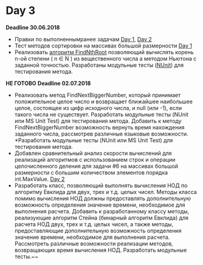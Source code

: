 # Day 3

**Deadline 30.06.2018**   
* Правки по выполненнымранее задачам [Day 1](https://github.com/flkvch/NET.S.2018.Falkovich.01), [Day 2](https://github.com/flkvch/NET.S.2018.Falkovich.02)
* Тест методов сортировки на массивах большой размерности [Day 1](https://github.com/flkvch/NET.S.2018.Falkovich.01/blob/master/SortingAlgorithms.Tests/AlgorithmsTests.cs) 
* Реализовать [алгоритм FindNthRoot](https://github.com/flkvch/NET.S.2018.Falkovich.03/blob/12a20a28fb66cbfc14bdcacab20ca3a380e5b353/MathOperations/Operations.cs#L32) позволяющий вычислять корень n-ой степени ( n ∈ N ) из вещественного числа а методом Ньютона с заданной точностью. Разработаны модульные тесты ([NUnit](https://github.com/flkvch/NET.S.2018.Falkovich.03/blob/12a20a28fb66cbfc14bdcacab20ca3a380e5b353/MathOperations.Tests/OperationsTests.cs#L9)) для тестирования метода.

**НЕ ГОТОВО**
**Deadline 02.07.2018** 
* Реализовать метод FindNextBiggerNumber, который принимает положительное целое число и возвращает ближайшее наибольшее целое, состоящее из цифр исходного числа, и null (или -1), если такого числа не существует. Разработать модульные тесты (NUnit или MS Unit Test) для тестирования метода. Добавить к методу FindNextBiggerNumber возможность вернуть время нахождения заданного числа, рассмотрев различные языковые возможности. *Разработать модульные тесты (NUnit или MS Unit Test) для тестирования метода.
*  Добавлен сравнительный анализ скорости вычислений для реализаций алгоритмов с использованием строк и операции целочисленного деления для задачи #6 на массивах большой размерности с большим количеством элементов порядка int.MaxValue. [Day 2](https://github.com/flkvch/NET.S.2018.Falkovich.02) 
* Разработать класс, позволяющий выполнять вычисления НОД по алгоритму Евклида для двух, трех и т.д. целых чисел. Методы класса помимо вычисления НОД должны предоставлять дополнительную возможность определения значение времени, необходимое для выполнения расчета. Добавить к разработанному классу методы, реализующие алгоритм Стейна (бинарный алгоритм Евклида) для расчета НОД двух, трех и т.д. целых чисел, а также методы, предоставляющие дополнительную возможность определения значение времени, необходимое для выполнения расчета. Рассмотреть различные возможности реализации методов, возвращающих время вычисления НОД. Разработать модульные тесты.~~
